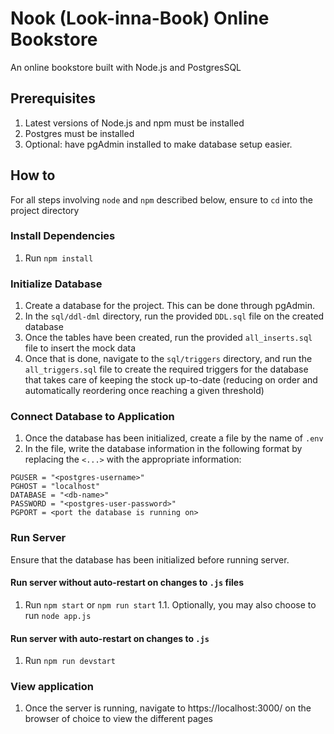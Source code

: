 # Nook (Look-inna-Book) Online Bookstore
An online bookstore built with Node.js and PostgresSQL
## Prerequisites
1. Latest versions of Node.js and npm must be installed
2. Postgres must be installed
3. Optional: have pgAdmin installed to make database setup easier.
## How to
For all steps involving `node` and `npm` described below, ensure to `cd` into the project directory
### Install Dependencies
1. Run `npm install`

### Initialize Database
1. Create a database for the project. This can be done through pgAdmin.
2. In the `sql/ddl-dml` directory, run the provided `DDL.sql` file on the created database
3. Once the tables have been created, run the provided `all_inserts.sql` file to insert the mock data
4. Once that is done, navigate to the `sql/triggers` directory, and run the `all_triggers.sql` file to create the required triggers for the database that takes care of keeping the stock up-to-date (reducing on order and automatically reordering once reaching a given threshold)

### Connect Database to Application
1. Once the database has been initialized, create a file by the name of `.env`
2. In the file, write the database information in the following format by replacing the `<...>` with the appropriate information:
```
PGUSER = "<postgres-username>"
PGHOST = "localhost"
DATABASE = "<db-name>"
PASSWORD = "<postgres-user-password>"
PGPORT = <port the database is running on>
```

### Run Server
Ensure that the database has been initialized before running server.
#### Run server without auto-restart on changes to `.js` files
1. Run `npm start` or `npm run start`
    1.1. Optionally, you may also choose to run `node app.js`

#### Run server with auto-restart on changes to `.js` 
1. Run `npm run devstart`

### View application
1. Once the server is running, navigate to https://localhost:3000/ on the browser of choice to view the different pages
